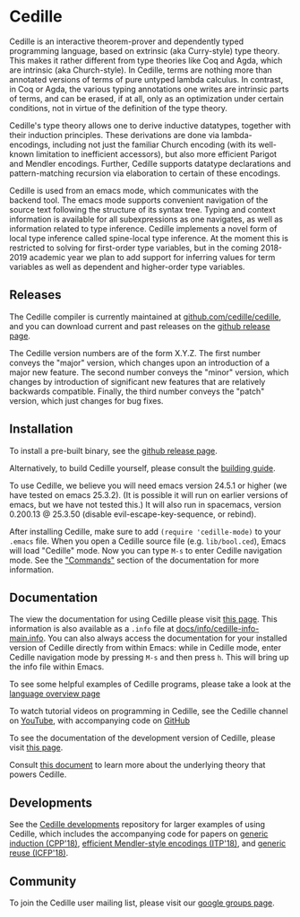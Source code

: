 # Cedille
Cedille is an interactive theorem-prover and dependently typed
programming language, based on extrinsic (aka Curry-style) type theory.
This makes it rather different from type theories like Coq and Agda,
which are intrinsic (aka Church-style).  In Cedille, terms are nothing
more than annotated versions of terms of pure untyped lambda calculus. In
contrast, in Coq or Agda, the various typing annotations one writes
are intrinsic parts of terms, and can be erased, if at all, only as an
optimization under certain conditions, not in virtue of the definition
of the type theory.

Cedille's type theory allows one to derive inductive datatypes,
together with their induction principles.  These derivations are done
via lambda-encodings, including not just the familiar Church encoding
(with its well-known limitation to inefficient accessors), but also
more efficient Parigot and Mendler encodings. Further, Cedille
supports datatype declarations and pattern-matching recursion via
elaboration to certain of these encodings.

Cedille is used from an emacs mode, which communicates with the
backend tool.  The emacs mode supports convenient navigation of
the source text following the structure of its syntax tree.  Typing
and context information is available for all subexpressions as
one navigates, as well as information related to type inference.  Cedille
implements a novel form of local type inference called spine-local type
inference.  At the moment this is restricted to solving for first-order
type variables, but in the coming 2018-2019 academic year we plan
to add support for inferring values for term variables as well as
dependent and higher-order type variables.

## Releases
The Cedille compiler is currently maintained at
[github.com/cedille/cedille](https://github.com/cedille/cedille),
and you can download current and past releases on the
[github release page](https://github.com/cedille/cedille/releases).

The Cedille version numbers are of the form X.Y.Z. The first number
conveys the "major" version, which changes upon an introduction of a
major new feature. The second number conveys the "minor" version,
which changes by introduction of significant new features that are
relatively backwards compatible. Finally, the third number conveys the
"patch" version, which just changes for bug fixes.

## Installation
To install a pre-built binary, see the
[github release page](https://github.com/cedille/cedille/releases).

Alternatively, to build Cedille yourself, please consult
the [building guide](./BUILD.md).

To use Cedille, we believe you will need emacs
version 24.5.1 or higher (we have tested on emacs 25.3.2).  (It is possible
it will run on earlier versions of emacs, but we have not tested this.)
It will also run in spacemacs, version 0.200.13 @ 25.3.50 (disable 
evil-escape-key-sequence, or rebind).

After installing Cedille,
make sure to add
`(require 'cedille-mode)`
to your `.emacs` file.
When you open a Cedille source file
(e.g. `lib/bool.ced`), Emacs
will load "Cedille" mode.
Now you can type `M-s`
to enter Cedille navigation mode.
See the
["Commands"](https://cedille.github.io/docs/cedille-mode-commands.html)
section of the documentation
for more information.

## Documentation
The view the documentation for using
Cedille please visit
[this page](https://cedille.github.io/docs/).
This information is also available as a `.info` file at
[docs/info/cedille-info-main.info](https://github.com/cedille/cedille.github.io/blob/master/info/cedille-info-main.info).
You can also always access the documentation for
your installed version of Cedille directly from within Emacs:
while in Cedille mode, enter Cedille
navigation mode by pressing `M-s` and then press `h`.
This will bring up the info file within Emacs.

To see some helpful examples of Cedille programs,
please take a look at the
[language overview page](https://cedille.github.io/language-overview/)

To watch tutorial videos on programming in Cedille, see the Cedille channel on
[YouTube](https://www.youtube.com/channel/UCfV0BJz4nltlj-4yWNZ34lw), with
accompanying code on [GitHub](https://github.com/cedille/cedille-cast)

To see the documentation of the development version of
Cedille, please visit
[this page](https://cedille.github.io/cedille/html/).

Consult
[this document](https://github.com/cedille/cedille.github.io/blob/master/semantics.pdf)
to learn more about
the underlying theory that powers Cedille.


## Developments

See the [Cedille developments](https://github.com/cedille/cedille-developments) repository
for larger examples of using Cedille, which includes the accompanying
code for papers on [generic induction (CPP'18)](http://firsov.ee/impred-ind/impred-ind.pdf), 
[efficient Mendler-style encodings (ITP'18)](https://arxiv.org/abs/1803.02473), 
and [generic reuse (ICFP'18)](https://arxiv.org/abs/1803.08150).

## Community
To join the Cedille user mailing list, please visit our
[google groups page](https://groups.google.com/forum/#!forum/cedille-lang).
